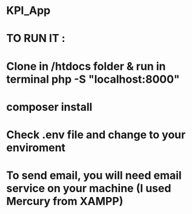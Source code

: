 # KPI_App
# TO RUN IT :
# Clone in /htdocs folder & run in terminal php -S "localhost:8000"
# composer install
# Check .env file and change to your enviroment
# To send email, you will need email service on your machine (I used Mercury from XAMPP)

